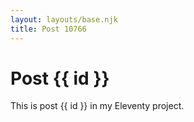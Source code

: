 ```yaml
---
layout: layouts/base.njk
title: Post 10766
---
```


# Post {{ id }}

This is post {{ id }} in my Eleventy project.
